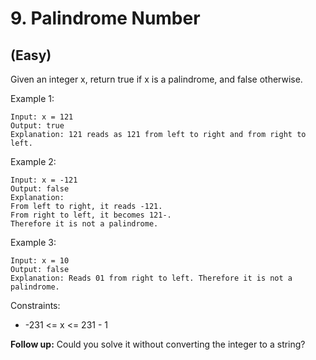# 9. Palindrome Number
## (Easy)

Given an integer x, return true if x is a palindrome, and false otherwise.


Example 1:

```
Input: x = 121
Output: true
Explanation: 121 reads as 121 from left to right and from right to left.
```

Example 2:

```
Input: x = -121
Output: false
Explanation: 
From left to right, it reads -121. 
From right to left, it becomes 121-. 
Therefore it is not a palindrome.
```

Example 3:

```
Input: x = 10
Output: false
Explanation: Reads 01 from right to left. Therefore it is not a palindrome.
```

Constraints:

- -231 <= x <= 231 - 1
 

**Follow up:** Could you solve it without converting the integer to a string?